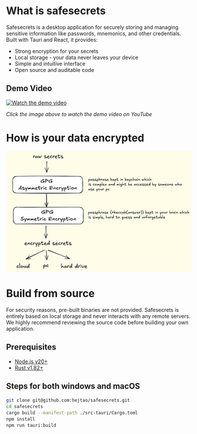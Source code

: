 # What is safesecrets

Safesecrets is a desktop application for securely storing and managing sensitive information like passwords, mnemonics, and other credentials. Built with Tauri and React, it provides:

- Strong encryption for your secrets
- Local storage - your data never leaves your device
- Simple and intuitive interface
- Open source and auditable code

## Demo Video

[![Watch the demo video](https://img.youtube.com/vi/Xd-GzsMoS3A/maxresdefault.jpg)](https://www.youtube.com/watch?v=Xd-GzsMoS3A)

_Click the image above to watch the demo video on YouTube_

# How is your data encrypted

![Encryption Diagram](diagram.png)

# Build from source

For security reasons, pre-built binaries are not provided. Safesecrets is entirely based on local storage and never interacts with any remote servers.
We highly recommend reviewing the source code before building your own application.

## Prerequisites

- [Node.js v20+](https://nodejs.org/en/download)
- [Rust v1.82+](https://www.rust-lang.org/tools/install)

## Steps for both windows and macOS

```bash
git clone git@github.com:hejtao/safesecrets.git
cd safesecrets
cargo build --manifest-path ./src-tauri/Cargo.toml
npm install
npm run tauri:build
```
